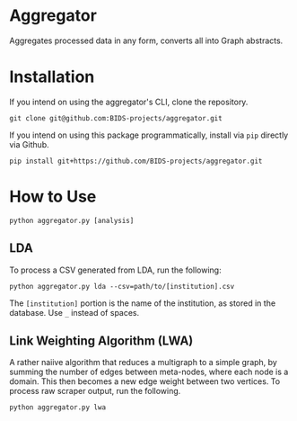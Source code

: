 # Aggregator
Aggregates processed data in any form, converts all into Graph abstracts.

# Installation

If you intend on using the aggregator's CLI, clone the repository.

```
git clone git@github.com:BIDS-projects/aggregator.git
```

If you intend on using this package programmatically, install via `pip` directly via Github.

```
pip install git+https://github.com/BIDS-projects/aggregator.git
```

# How to Use

```
python aggregator.py [analysis]
```

## LDA

To process a CSV generated from LDA, run the following:

```
python aggregator.py lda --csv=path/to/[institution].csv
```

The `[institution]` portion is the name of the institution, as stored in the
database. Use `_` instead of spaces.

## Link Weighting Algorithm (LWA)

A rather naiive algorithm that reduces a multigraph to a simple graph, by summing the number of edges between meta-nodes, where each node is a domain. This then becomes a new edge weight between two vertices. To process raw scraper output, run the following.

```
python aggregator.py lwa
```
